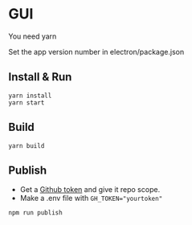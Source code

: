 # GUI

You need yarn

Set the app version number in electron/package.json

## Install & Run

    yarn install
    yarn start

## Build

    yarn build

## Publish

* Get a [Github token](https://github.com/settings/tokens) and give it repo scope.
* Make a .env file with `GH_TOKEN="yourtoken"`

```
npm run publish
```
